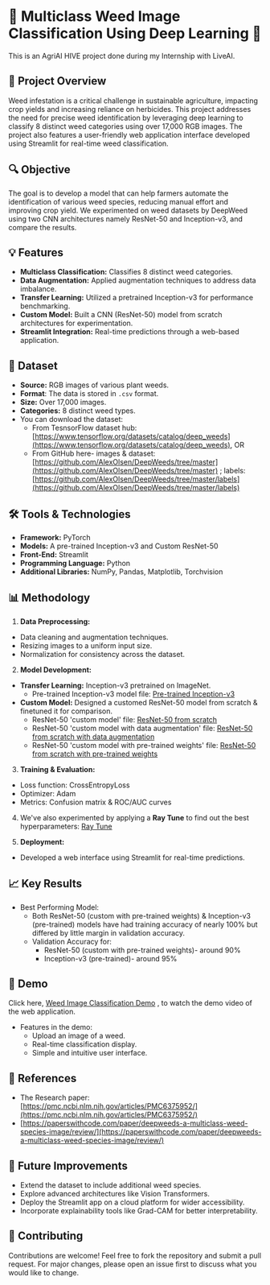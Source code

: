 # 🌱 Multiclass Weed Image Classification Using Deep Learning 🌾
This is an AgriAI HIVE project done during my Internship with LiveAI.

## 🌟 Project Overview
Weed infestation is a critical challenge in sustainable agriculture, impacting crop yields and increasing reliance on herbicides. This project addresses the need for precise weed identification by leveraging deep learning to classify 8 distinct weed categories using over 17,000 RGB images. The project also features a user-friendly web application interface developed using Streamlit for real-time weed classification.

## 🔍 Objective
The goal is to develop a model that can help farmers automate the identification of various weed species, reducing manual effort and improving crop yield. We experimented on weed datasets by DeepWeed using two CNN architectures namely ResNet-50 and Inception-v3, and compare the results.

## 💡 Features
* **Multiclass Classification:** Classifies 8 distinct weed categories.
* **Data Augmentation:** Applied augmentation techniques to address data imbalance.
* **Transfer Learning:** Utilized a pretrained Inception-v3 for performance benchmarking. 
* **Custom Model:** Built a CNN (ResNet-50) model from scratch architectures for experimentation.
* **Streamlit Integration:** Real-time predictions through a web-based application.

 ## 📂 Dataset
* **Source:** RGB images of various plant weeds.
* **Format**: The data is stored in `.csv` format. 
* **Size:** Over 17,000 images.
* **Categories:** 8 distinct weed types.
* You can download the dataset:
    * From TesnsorFlow dataset hub: [https://www.tensorflow.org/datasets/catalog/deep_weeds](https://www.tensorflow.org/datasets/catalog/deep_weeds), OR 
    * From GitHub here- images & dataset: [https://github.com/AlexOlsen/DeepWeeds/tree/master](https://github.com/AlexOlsen/DeepWeeds/tree/master) ; labels: [https://github.com/AlexOlsen/DeepWeeds/tree/master/labels](https://github.com/AlexOlsen/DeepWeeds/tree/master/labels) 

## 🛠️ Tools & Technologies
* **Framework:** PyTorch
* **Models:** A pre-trained Inception-v3 and Custom ResNet-50 
* **Front-End:** Streamlit
* **Programming Language:** Python
* **Additional Libraries:** NumPy, Pandas, Matplotlib, Torchvision

## 📊 Methodology
1. **Data Preprocessing:**
  * Data cleaning and augmentation techniques.
  * Resizing images to a uniform input size.
  * Normalization for consistency across the dataset.
2. **Model Development:**
  * **Transfer Learning:** Inception-v3 pretrained on ImageNet. 
    * Pre-trained Inception-v3 model file: [Pre-trained Inception-v3](/4_Inception-v3-pre-trained-model_Final.ipynb)
  * **Custom Model:** Designed a customed ResNet-50 model from scratch & finetuned it for comparison.
    * ResNet-50 'custom model' file: [ResNet-50 from scratch](/1_ResNet50_from_scratch_Final.ipynb)
    * ResNet-50 'custom model with data augmentation' file: [ResNet-50 from scratch with data augmentation](/2_ResNet50-from-scratch-data-augmentation_Final.ipynb)
    * ResNet-50 'custom model with pre-trained weights' file: [ResNet-50 from scratch with pre-trained weights](/3_ResNet50-from-scratch-pre-trained-weights_Final.ipynb)

3. **Training & Evaluation:**
 * Loss function: CrossEntropyLoss
 * Optimizer: Adam
 * Metrics: Confusion matrix & ROC/AUC curves
   
4. We've also experimented by applying a **Ray Tune** to find out the best hyperparameters: [Ray Tune](/5_ray_tuner_final.ipynb)
   
5. **Deployment:**
 * Developed a web interface using Streamlit for real-time predictions.

## 📈 Key Results
* Best Performing Model:
  * Both ResNet-50 (custom with pre-trained weights) & Inception-v3 (pre-trained) models have had training accuracy of nearly 100% but differed by little margin in validation accuracy.
  * Validation Accuracy for:
     * ResNet-50 (custom with pre-trained weights)- around 90%
     * Inception-v3 (pre-trained)- around 95% 

## 🎥 Demo
Click here, [Weed Image Classification Demo](/Streamlit_Agri_Project.mp4) , to watch the demo video of the web application.
* Features in the demo:
  * Upload an image of a weed.
  * Real-time classification display.
  * Simple and intuitive user interface.

## 📘 References
* The Research paper: [https://pmc.ncbi.nlm.nih.gov/articles/PMC6375952/](https://pmc.ncbi.nlm.nih.gov/articles/PMC6375952/)
* [https://paperswithcode.com/paper/deepweeds-a-multiclass-weed-species-image/review/](https://paperswithcode.com/paper/deepweeds-a-multiclass-weed-species-image/review/)

## 🚀 Future Improvements
* Extend the dataset to include additional weed species.
* Explore advanced architectures like Vision Transformers.
* Deploy the Streamlit app on a cloud platform for wider accessibility.
* Incorporate explainability tools like Grad-CAM for better interpretability.

## 🤝 Contributing
Contributions are welcome! Feel free to fork the repository and submit a pull request. For major changes, please open an issue first to discuss what you would like to change.


